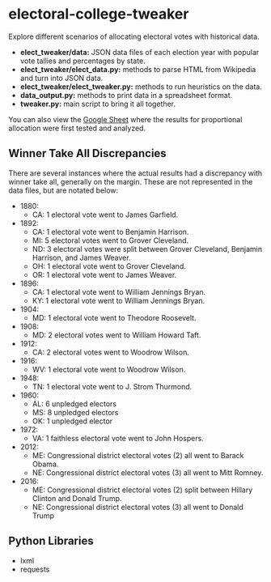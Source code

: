 # electoral-college-tweaker
Explore different scenarios of allocating electoral votes with historical data.

* **elect_tweaker/data:** JSON data files of each election year with popular vote tallies and percentages by state.
* **elect_tweaker/elect_data.py:** methods to parse HTML from Wikipedia and turn into JSON data.
* **elect_tweaker/elect_tweaker.py:** methods to run heuristics on the data.
* **data_output.py:** methods to print data in a spreadsheet format.
* **tweaker.py:** main script to bring it all together.

You can also view the [Google Sheet](https://docs.google.com/spreadsheets/d/1zsSVJHqwbWQbSdmC7vHewGqJtYN6k2-8SGmk42r8M6s/edit?usp=sharing) where the results for proportional allocation were first tested and analyzed.

## Winner Take All Discrepancies

There are several instances where the actual results had a discrepancy with winner take all, generally on the margin. These are not represented in the data files, but are notated below:

* 1880:
  * CA: 1 electoral vote went to James Garfield.
* 1892:
  * CA: 1 electoral vote went to Benjamin Harrison.
  * MI: 5 electoral votes went to Grover Cleveland.
  * ND: 3 electoral votes were split between Grover Cleveland, Benjamin Harrison, and James Weaver.
  * OH: 1 electoral vote went to Grover Cleveland.
  * OR: 1 electoral vote went to James Weaver.
* 1896:
  * CA: 1 electoral vote went to William Jennings Bryan.
  * KY: 1 electoral vote went to William Jennings Bryan.
* 1904:
  * MD: 1 electoral vote went to Theodore Roosevelt.
* 1908:
  * MD: 2 electoral votes went to William Howard Taft.
* 1912:
  * CA: 2 electoral votes went to Woodrow Wilson.
* 1916:
  * WV: 1 electoral vote went to Woodrow Wilson.
* 1948:
  * TN: 1 electoral vote went to J. Strom Thurmond.
* 1960:
  * AL: 6 unpledged electors
  * MS: 8 unpledged electors
  * OK: 1 unpledged elector
* 1972:
  * VA: 1 faithless electoral vote went to John Hospers.
* 2012:
  * ME: Congressional district electoral votes (2) all went to Barack Obama.
  * NE: Congressional district electoral votes (3) all went to Mitt Romney.
* 2016:
  * ME: Congressional district electoral votes (2) split between Hillary Clinton and Donald Trump.
  * NE: Congressional district electoral votes (3) all went to Donald Trump

## Python Libraries

* lxml
* requests